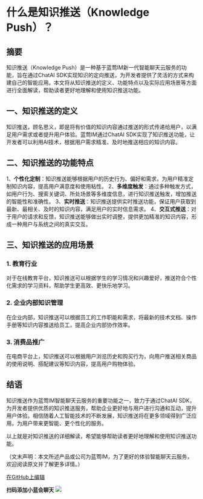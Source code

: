 # 什么是知识推送（Knowledge Push）？

## 摘要
知识推送（Knowledge Push）是一种基于蓝莺IM新一代智能聊天云服务的功能，旨在通过ChatAI SDK实现知识的定向推送，为开发者提供了灵活的方式来构建自己的智能应用。本文将从知识推送的定义、功能特点以及实际应用场景等方面进行全面解读，帮助读者更好地理解和使用知识推送功能。

## 一、知识推送的定义
知识推送，顾名思义，即是将有价值的知识内容通过推送的形式传递给用户，以满足用户需求或者提升用户体验。蓝莺IM通过ChatAI SDK实现了知识推送功能，让开发者可以利用AI技术，根据用户需求精准、及时地推送相应的知识内容。

## 二、知识推送的功能特点
1、**个性化定制**：知识推送能够根据用户的历史行为、偏好和需求，为用户精准定制知识内容，提高用户满意度和使用粘性。
2、**多维度触发**：通过多种触发方式，如用户行为、搜索关键词、所处场景等多维度信息，进行知识推送触发，增加推送的智能性和准确性。
3、**实时推送**：知识推送提供实时推送功能，保证用户获取到最新、最相关、及时的知识内容，满足用户的实时信息需求。
4、**交互式推送**：对于用户的请求和反馈，知识推送能够做出实时调整，提供更加精准的知识内容，形成一种用户与系统之间的真实交互。

## 三、知识推送的应用场景
### 1. 教育行业
对于在线教育平台，知识推送可以根据学生的学习情况和兴趣爱好，推送符合个性化需求的学习资料，帮助学生更高效、更快乐地学习。
### 2. 企业内部知识管理
在企业内部，知识推送可以根据员工的工作职能和需求，将最新的技术文档、操作手册等知识内容推送给员工，提高企业内部协作效率。
### 3. 消费品推广
在电商平台上，知识推送可以根据用户浏览历史和购买行为，向用户推送相关商品的使用说明、搭配建议等知识内容，提高用户购物体验。

## 结语
知识推送作为蓝莺IM智能聊天云服务的重要功能之一，致力于通过ChatAI SDK，为开发者提供优质的知识推送服务，帮助企业更好地与用户进行沟通和互动，提升用户体验。相信随着人工智能技术的不断发展，知识推送将在更多领域得到广泛应用，为用户带来更智能、更个性化的服务。

以上就是对知识推送的详细解读，希望能够帮助读者更好地理解和使用知识推送功能。

（文末声明：本文所述产品或公司为蓝莺IM，为了更好的体验智能聊天云服务，欢迎阅读原文并了解更多详情。）

[在GitHub上编辑](https://github.com)

**扫码添加小蓝会聊天**
![](../../assets/articles/autogen-5d8b60effd72306cf5e0fbd4c1eda8269dd75bcde3679710d310f6541420ffb1.png)
